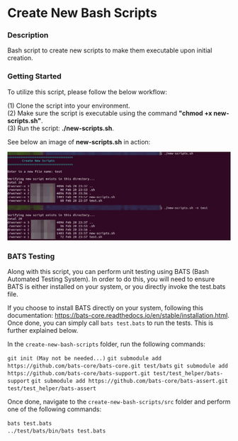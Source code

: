 # Create New Bash Scripts

### Description
Bash script to create new scripts to make them executable upon initial creation.

### Getting Started
To utilize this script, please follow the below workflow:

(1) Clone the script into your environment.\
(2) Make sure the script is executable using the command **"chmod +x new-scripts.sh"**.\
(3) Run the script: **./new-scripts.sh**.

See below an image of **new-scripts.sh** in action:

![Image of New Scripts](https://github.com/markusewalker/Misc-Bash-Scripts/blob/master/create-new-bash-scripts/new-scripts.jpg)

### BATS Testing
Along with this script, you can perform unit testing using BATS (Bash Automated Testing System). In order to do this, you will need to ensure BATS is either installed on your system, or you directly invoke the test.bats file.

If you choose to install BATS directly on your system, following this documentation: https://bats-core.readthedocs.io/en/stable/installation.html. Once done, you can simply call `bats test.bats` to run the tests. This is further explained below.

In the `create-new-bash-scripts` folder, run the following commands:

`git init (May not be needed...)`
`git submodule add https://github.com/bats-core/bats-core.git test/bats`
`git submodule add https://github.com/bats-core/bats-support.git test/test_helper/bats-support`
`git submodule add https://github.com/bats-core/bats-assert.git test/test_helper/bats-assert`

Once done, navigate to the `create-new-bash-scripts/src` folder and perform one of the following commands:

`bats test.bats` \
`../test/bats/bin/bats test.bats`